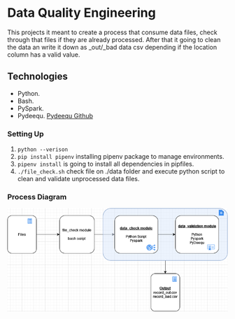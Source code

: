 # Data Quality Engineering

This projects it meant to create a process that consume data files, check through that files if they are already processed.
After that it going to clean the data an write it down as _out/_bad data csv depending if the location column has a valid value.

## Technologies

* Python.
* Bash.
* PySpark.
* Pydeequ. [Pydeequ Github](https://github.com/awslabs/python-deequ)

### Setting Up

1. ```python --verison```
2. ```pip install pipenv``` installing pipenv package to manage environments.
3. ```pipenv install``` is going to install all dependencies in pipfiles.
4. ```./file_check.sh``` check file on ./data folder and execute python script to clean and validate unprocessed data files.

### Process Diagram

![Diagram](./assets/data_qa_engineering.png)
